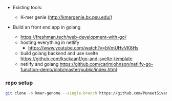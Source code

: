 - Existing tools:
    - K-mer genie (http://kmergenie.bx.psu.edu/)

- Build an front end app in golang
    - https://freshman.tech/web-development-with-go/
    - hosting everything in netlify
        - https://www.youtube.com/watch?v=bVmUHvVK8Hs
    - build golang backend and use svelte https://github.com/ksckaan1/go-and-svelte-template
    - netlify and golang https://github.com/carlmjohnson/netlify-go-function-demo/blob/master/public/index.html

### repo setup
```bash
git clone -b kmer-genome --single-branch https://github.com/PuneetSivananda/ytube-projects .
```